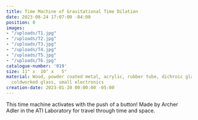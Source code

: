 ```yaml
---
title: Time Machine of Gravitational Time Dilation
date: 2023-08-24 17:07:00 -04:00
position: 0
images:
- "/uploads/T1.jpg"
- "/uploads/T2.jpg"
- "/uploads/T3.jpg"
- "/uploads/T4.jpg"
- "/uploads/T5.jpg"
- "/uploads/T6.jpg"
catalogue-number: '019'
size: 11" x  10" x   5"
material: Wood, powder coated metal, acrylic, rubber tube, dichroic glass, fused and
  coldworked glass, small electronics
creation-date: 2023-01-20 00:00:00 -05:00
---
```


This time machine activates with the push of a button!
Made by Archer Adler in the ATI Laboratory for travel through time and space.
